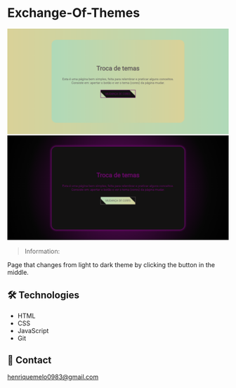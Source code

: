 # Exchange-Of-Themes

![preview](assets/preview-clear-readme.png)
![preview](assets/preview-dark-readme.png)

> Information:

Page that changes from light to dark theme by clicking the button in the middle.  

## 🛠 Technologies

- HTML
- CSS
- JavaScript
- Git

## 💛 Contact  

henriquemelo0983@gmail.com
